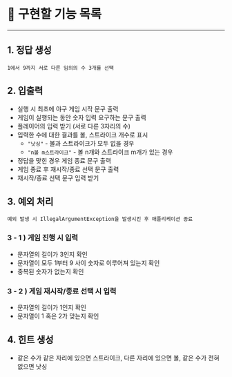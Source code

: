 # 📌 구현할 기능 목록

---

## 1. 정답 생성
````
1에서 9까지 서로 다른 임의의 수 3개를 선택
````

## 2. 입출력

- 실행 시 최초에 야구 게임 시작 문구 출력
- 게임이 실행되는 동안 숫자 입력 요구하는 문구 출력
- 플레이어의 입력 받기 (서로 다른 3자리의 수)
- 입력한 수에 대한 결과를 볼, 스트라이크 개수로 표시
  - `"낫싱"` - 볼과 스트라이크가 모두 없을 경우
  - `"n볼 m스트라이크"` -  볼 n개와 스트라이크 m개가 있는 경우
- 정답을 맞힌 경우 게임 종료 문구 출력
- 게임 종료 후 재시작/종료 선택 문구 출력
- 재시작/종료 선택 문구 입력 받기

## 3. 예외 처리
```
예외 발생 시 IllegalArgumentException을 발생시킨 후 애플리케이션 종료
```
### 3 - 1 ) 게임 진행 시 입력
- 문자열의 길이가 3인지 확인
- 문자열이 모두 1부터 9 사이 숫자로 이루어져 있는지 확인
- 중복된 숫자가 없는지 확인
### 3 - 2 ) 게임 재시작/종료 선택 시 입력
- 문자열의 길이가 1인지 확인
- 문자열이 1 혹은 2가 맞는지 확인

## 4. 힌트 생성
- 같은 수가 같은 자리에 있으면 스트라이크, 다른 자리에 있으면 볼, 같은 수가 전혀 없으면 낫싱